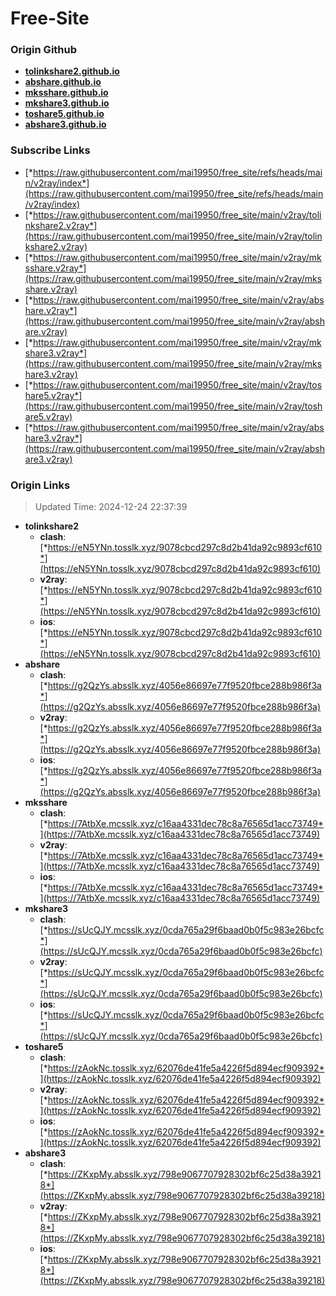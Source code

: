 # Free-Site

### Origin Github

- [**tolinkshare2.github.io**](https://github.com/tolinkshare2/tolinkshare2.github.io)
- [**abshare.github.io**](https://github.com/abshare/abshare.github.io)
- [**mksshare.github.io**](https://github.com/mksshare/mksshare.github.io)
- [**mkshare3.github.io**](https://github.com/mkshare3/mkshare3.github.io)
- [**toshare5.github.io**](https://github.com/toshare5/toshare5.github.io)
- [**abshare3.github.io**](https://github.com/abshare3/abshare3.github.io)

### Subscribe Links

- [*https://raw.githubusercontent.com/mai19950/free_site/refs/heads/main/v2ray/index*](https://raw.githubusercontent.com/mai19950/free_site/refs/heads/main/v2ray/index)
- [*https://raw.githubusercontent.com/mai19950/free_site/main/v2ray/tolinkshare2.v2ray*](https://raw.githubusercontent.com/mai19950/free_site/main/v2ray/tolinkshare2.v2ray)
- [*https://raw.githubusercontent.com/mai19950/free_site/main/v2ray/mksshare.v2ray*](https://raw.githubusercontent.com/mai19950/free_site/main/v2ray/mksshare.v2ray)
- [*https://raw.githubusercontent.com/mai19950/free_site/main/v2ray/abshare.v2ray*](https://raw.githubusercontent.com/mai19950/free_site/main/v2ray/abshare.v2ray)
- [*https://raw.githubusercontent.com/mai19950/free_site/main/v2ray/mkshare3.v2ray*](https://raw.githubusercontent.com/mai19950/free_site/main/v2ray/mkshare3.v2ray)
- [*https://raw.githubusercontent.com/mai19950/free_site/main/v2ray/toshare5.v2ray*](https://raw.githubusercontent.com/mai19950/free_site/main/v2ray/toshare5.v2ray)
- [*https://raw.githubusercontent.com/mai19950/free_site/main/v2ray/abshare3.v2ray*](https://raw.githubusercontent.com/mai19950/free_site/main/v2ray/abshare3.v2ray)

### Origin Links

> Updated Time: 2024-12-24 22:37:39

- **tolinkshare2**
  - **clash**: [*https://eN5YNn.tosslk.xyz/9078cbcd297c8d2b41da92c9893cf610*](https://eN5YNn.tosslk.xyz/9078cbcd297c8d2b41da92c9893cf610)
  - **v2ray**: [*https://eN5YNn.tosslk.xyz/9078cbcd297c8d2b41da92c9893cf610*](https://eN5YNn.tosslk.xyz/9078cbcd297c8d2b41da92c9893cf610)
  - **ios**: [*https://eN5YNn.tosslk.xyz/9078cbcd297c8d2b41da92c9893cf610*](https://eN5YNn.tosslk.xyz/9078cbcd297c8d2b41da92c9893cf610)
- **abshare**
  - **clash**: [*https://g2QzYs.absslk.xyz/4056e86697e77f9520fbce288b986f3a*](https://g2QzYs.absslk.xyz/4056e86697e77f9520fbce288b986f3a)
  - **v2ray**: [*https://g2QzYs.absslk.xyz/4056e86697e77f9520fbce288b986f3a*](https://g2QzYs.absslk.xyz/4056e86697e77f9520fbce288b986f3a)
  - **ios**: [*https://g2QzYs.absslk.xyz/4056e86697e77f9520fbce288b986f3a*](https://g2QzYs.absslk.xyz/4056e86697e77f9520fbce288b986f3a)
- **mksshare**
  - **clash**: [*https://7AtbXe.mcsslk.xyz/c16aa4331dec78c8a76565d1acc73749*](https://7AtbXe.mcsslk.xyz/c16aa4331dec78c8a76565d1acc73749)
  - **v2ray**: [*https://7AtbXe.mcsslk.xyz/c16aa4331dec78c8a76565d1acc73749*](https://7AtbXe.mcsslk.xyz/c16aa4331dec78c8a76565d1acc73749)
  - **ios**: [*https://7AtbXe.mcsslk.xyz/c16aa4331dec78c8a76565d1acc73749*](https://7AtbXe.mcsslk.xyz/c16aa4331dec78c8a76565d1acc73749)
- **mkshare3**
  - **clash**: [*https://sUcQJY.mcsslk.xyz/0cda765a29f6baad0b0f5c983e26bcfc*](https://sUcQJY.mcsslk.xyz/0cda765a29f6baad0b0f5c983e26bcfc)
  - **v2ray**: [*https://sUcQJY.mcsslk.xyz/0cda765a29f6baad0b0f5c983e26bcfc*](https://sUcQJY.mcsslk.xyz/0cda765a29f6baad0b0f5c983e26bcfc)
  - **ios**: [*https://sUcQJY.mcsslk.xyz/0cda765a29f6baad0b0f5c983e26bcfc*](https://sUcQJY.mcsslk.xyz/0cda765a29f6baad0b0f5c983e26bcfc)
- **toshare5**
  - **clash**: [*https://zAokNc.tosslk.xyz/62076de41fe5a4226f5d894ecf909392*](https://zAokNc.tosslk.xyz/62076de41fe5a4226f5d894ecf909392)
  - **v2ray**: [*https://zAokNc.tosslk.xyz/62076de41fe5a4226f5d894ecf909392*](https://zAokNc.tosslk.xyz/62076de41fe5a4226f5d894ecf909392)
  - **ios**: [*https://zAokNc.tosslk.xyz/62076de41fe5a4226f5d894ecf909392*](https://zAokNc.tosslk.xyz/62076de41fe5a4226f5d894ecf909392)
- **abshare3**
  - **clash**: [*https://ZKxpMy.absslk.xyz/798e9067707928302bf6c25d38a39218*](https://ZKxpMy.absslk.xyz/798e9067707928302bf6c25d38a39218)
  - **v2ray**: [*https://ZKxpMy.absslk.xyz/798e9067707928302bf6c25d38a39218*](https://ZKxpMy.absslk.xyz/798e9067707928302bf6c25d38a39218)
  - **ios**: [*https://ZKxpMy.absslk.xyz/798e9067707928302bf6c25d38a39218*](https://ZKxpMy.absslk.xyz/798e9067707928302bf6c25d38a39218)
